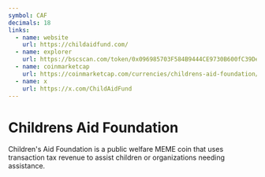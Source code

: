 ```yaml
---
symbol: CAF
decimals: 18
links:
  - name: website
    url: https://childaidfund.com/
  - name: explorer
    url: https://bscscan.com/token/0x096985703F584B9444CE9730B600fC39De29ccc8
  - name: coinmarketcap
    url: https://coinmarketcap.com/currencies/childrens-aid-foundation/
  - name: x
    url: https://x.com/ChildAidFund
---
```


# Childrens Aid Foundation

Children's Aid Foundation is a public welfare MEME coin that uses transaction tax revenue to assist children or organizations needing assistance.
